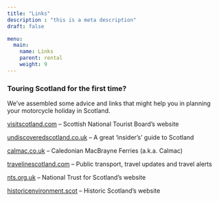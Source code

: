 ```yaml
---
title: "Links"
description : "this is a meta description"
draft: false

menu:
  main:
    name: Links
    parent: rental
    weight: 9
---
```

### Touring Scotland for the first time?

We’ve assembled some advice and links that might help you in planning your motorcycle holiday in Scotland.


<!-- [Our hotel list](https://www.google.com/maps/d/viewer?mid=zL5HCABPRHIg.kLK97QkUryrQ&usp=sharing) – click for a map showing our favourite Scottish hotels -->

<!-- [motorcyclescotland.com](https://www.motorcyclescotland.com) – Lots of good advice on routes and where to stay -->

<!-- [motogoloco.com](https://www.motogoloco.com) – A great biker- friendly accommodation website -->

[visitscotland.com](https://www.visitscotland.com) – Scottish National Tourist Board’s website

[undiscoveredscotland.co.uk](https://www.undiscoveredscotland.co.uk) – A great ‘insider’s’ guide to Scotland

[calmac.co.uk](https://www.calmac.co.uk) – Caledonian MacBrayne Ferries  (a.k.a. Calmac)

[travelinescotland.com](https://www.travelinescotland.com) – Public transport, travel updates and travel alerts

[nts.org.uk](https://www.nts.org.uk) – National Trust for Scotland’s website

[historicenvironment.scot](https://www.historicenvironment.scot) – Historic Scotland’s website